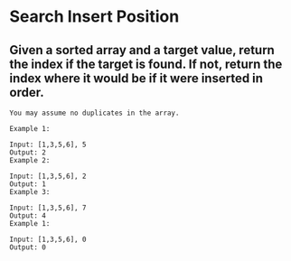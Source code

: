 # Search Insert Position 
## Given a sorted array and a target value, return the index if the target is found. If not, return the index where it would be if it were inserted in order.
```
You may assume no duplicates in the array.

Example 1:

Input: [1,3,5,6], 5
Output: 2
Example 2:

Input: [1,3,5,6], 2
Output: 1
Example 3:

Input: [1,3,5,6], 7
Output: 4
Example 1:

Input: [1,3,5,6], 0
Output: 0
```